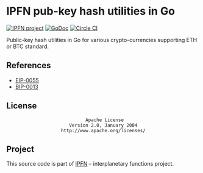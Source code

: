# IPFN pub-key hash utilities in Go

[![IPFN project](https://img.shields.io/badge/project-IPFN-blue.svg?style=flat-square)](http://github.com/ipfn)
[![GoDoc](https://godoc.org/github.com/ipfn/go-ipfn-pubkey-hash?status.svg)](https://godoc.org/github.com/ipfn/go-ipfn-pubkey-hash)
[![Circle CI](https://img.shields.io/circleci/project/ipfn/go-ipfn-pubkey-hash.svg)](https://circleci.com/gh/ipfn/ipfn)

Public-key hash utilities in Go for various crypto-currencies supporting ETH or BTC standard.

## References

* [EIP-0055](https://github.com/ethereum/EIPs/blob/master/EIPS/eip-55.md)
* [BIP-0013](https://github.com/bitcoin/bips/blob/master/bip-0013.mediawiki)

## License

                                 Apache License
                           Version 2.0, January 2004
                        http://www.apache.org/licenses/

## Project

This source code is part of [IPFN](https://github.com/ipfn) – interplanetary functions project.
